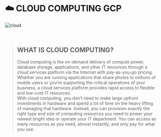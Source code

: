 # :cloud: CLOUD COMPUTING GCP

![cloud](https://www.fastmetrics.com/blog/wp-content/uploads/2014/10/cloud-computing-service-types-including-IoT-1024x706.png)

<br>

> ## WHAT IS CLOUD COMPUTING?
> Cloud computing is the on-demand delivery of compute power, database storage, applications, and other IT resources through a cloud services platform via the Internet with pay-as-you-go pricing. <br>
>Whether you are running applications that share photos to millions of mobile users or you’re supporting the critical operations of your business, a cloud services platform provides rapid access to flexible and low-cost IT resources. <br>
>With cloud computing, you don’t need to make large upfront investments in hardware and spend a lot of time on the heavy lifting of managing that hardware. Instead, you can provision exactly the right type and size of computing resources you need to power your newest bright idea or operate your IT department. You can access as many resources as you need, almost instantly, and only pay for what you use.
